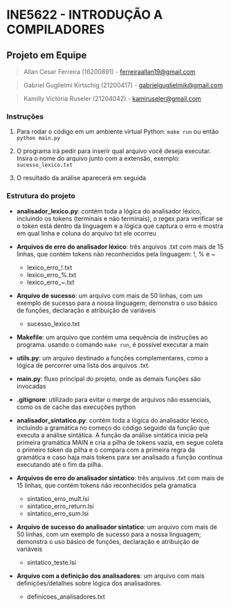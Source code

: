 # INE5622 - INTRODUÇÃO A COMPILADORES

## Projeto em Equipe

> Allan Cesar Ferreira (16200891) - ferreiraallan19@gmail.com

> Gabriel Guglielmi Kirtschig (21200417) - gabrielguglielmik@gmail.com

> Kamilly Victória Ruseler (21204042) - kamiruseler@gmail.com

### Instruções

1. Para rodar o código em um ambiente virtual Python: `make run` ou então `python main.py`

3. O programa irá pedir para inserir qual arquivo você deseja executar. Insira o nome do arquivo junto com a extensão, exemplo: `sucesso_lexico.txt`

4. O resultado da análise aparecerá em seguida

### Estrutura do projeto

- **analisador_lexico.py**: 
contém toda a lógica do analisador léxico, incluindo os tokens (terminais e não terminais), o regex para verificar se o token está dentro da linguagem e a lógica que captura o erro e mostra em qual linha e coluna do arquivo txt ele ocorreu


- **Arquivos de erro do analisador léxico**:
três arquivos .txt com mais de 15 linhas, que contém tokens não reconhecidos pela linguagem: !, % e ~
    - lexico_erro_!.txt
    - lexico_erro_%.txt
    - lexico_erro_~.txt
      

- **Arquivo de sucesso**:
um arquivo com mais de 50 linhas, com um exemplo de sucesso para a nossa linguagem; demonstra o uso básico de funções, declaração e atribuição de variáveis
    - sucesso_lexico.txt
      

- **Makefile**:
um arquivo que contém uma sequência de instruções ao programa. usando o comando `make run`, é possível executar a main


- **utils.py**:
um arquivo destinado a funções complementares, como a lógica de percorrer uma lista dos arquivos .txt.


- **main.py**:
fluxo principal do projeto, onde as demais funções são invocadas


- **.gitignore**:
utilizado para evitar o merge de arquivos não essenciais, como os de cache das execuções python


- **analisador_sintatico.py**: 
contém toda a lógica do analisador léxico, incluindo a gramática no começo do código seguido da função que executa a análise sintática. A função da análise sintática inicia pela primeira gramática MAIN e cria a pilha de tokens vazia, em segue coleta o primeiro token da pilha e o compara com a primeira regra da gramática e caso haja mais tokens para ser analisado a função continua executando até o fim da pilha.


- **Arquivos de erro do analisador sintatico**:
três arquivos .txt com mais de 15 linhas, que contém tokens não reconhecidos pela gramatica
    - sintatico_erro_mult.lsi
    - sintatico_erro_return.lsi
    - sintatico_erro_sum.lsi
      

- **Arquivo de sucesso do analisador sintatico**:
um arquivo com mais de 50 linhas, com um exemplo de sucesso para a nossa linguagem; demonstra o uso básico de funções, declaração e atribuição de variáveis
    - sintatico_teste.lsi
      

- **Arquivo com a definição dos analisadores**:
um arquivo com mais definições/detalhes sobre lógica dos analisadores.
    - definicoes_analisadores.txt
